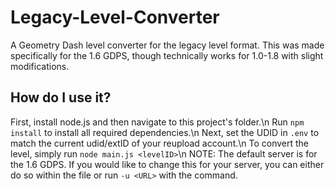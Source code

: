 # Legacy-Level-Converter
A Geometry Dash level converter for the legacy level format. This was made specifically for the 1.6 GDPS, though technically works for 1.0-1.8 with slight modifications.
## How do I use it?
First, install node.js and then navigate to this project's folder.\n
Run `npm install` to install all required dependencies.\n
Next, set the UDID in `.env` to match the current udid/extID of your reupload account.\n
To convert the level, simply run `node main.js <levelID>`\n
NOTE: The default server is for the 1.6 GDPS. If you would like to change this for your server, you can either do so within the file or run `-u <URL>` with the command.
